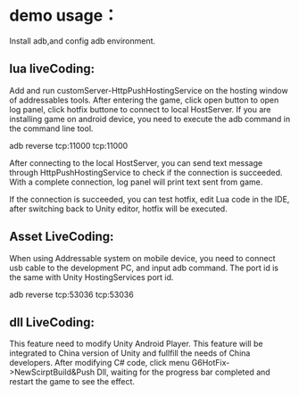 # demo usage：
Install adb,and config adb environment.

## lua liveCoding:
Add and run customServer-HttpPushHostingService on the hosting window of addressables tools. 
After entering the game, click open button to open log panel, click hotfix buttone to connect to local HostServer.
If you are installing game on android device, you need to execute the adb command in the command line tool.

adb reverse tcp:11000 tcp:11000

After connecting to the local HostServer, you can send text message through HttpPushHostingService to check if the connection is succeeded. 
With a complete connection, log panel will print text sent from game.

If the connection is succeeded, you can test hotfix, edit Lua code in the IDE, after switching back to Unity editor, hotfix will be executed.

## Asset LiveCoding:
When using Addressable system on mobile device, you need to connect usb cable to the development PC, and input adb command. The port id is the same with Unity HostingServices port id.

adb reverse tcp:53036 tcp:53036

## dll LiveCoding:
This feature need to modify Unity Android Player. This feature will be integrated to China version of Unity and fullfill the needs of China developers.
After modifying C# code, click menu G6HotFix->NewScirptBuild&Push Dll, waiting for the progress bar completed and restart the game to see the effect.